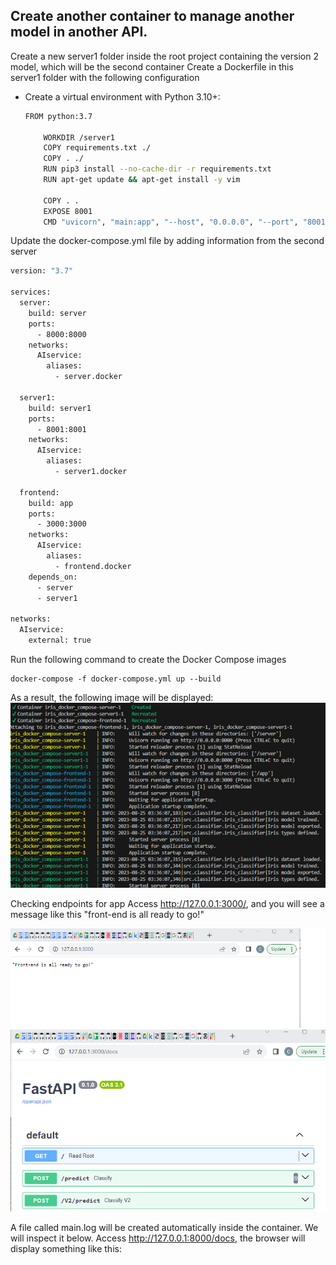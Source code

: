 
## Create another container to manage another model in another API.

Create a new server1 folder inside the root project containing the version 2 model, which will be the second container
Create a Dockerfile in this server1 folder with the following configuration

* Create a virtual environment with Python 3.10+:

    ```bash
    FROM python:3.7

        WORKDIR /server1
        COPY requirements.txt ./
        COPY . ./
        RUN pip3 install --no-cache-dir -r requirements.txt
        RUN apt-get update && apt-get install -y vim

        COPY . .
        EXPOSE 8001
        CMD "uvicorn", "main:app", "--host", "0.0.0.0", "--port", "8001" , "--reload" 
    ```
Update the docker-compose.yml file by adding information from the second server

```bash
version: "3.7"

services:
  server:
    build: server
    ports:
      - 8000:8000
    networks:
      AIservice:
        aliases:
          - server.docker

  server1:
    build: server1
    ports:
      - 8001:8001
    networks:
      AIservice:
        aliases:
          - server1.docker

  frontend:
    build: app
    ports:
      - 3000:3000
    networks:
      AIservice:
        aliases:
          - frontend.docker
    depends_on:
      - server
      - server1

networks:
  AIservice:
    external: true   
```

Run the following command to create the Docker Compose images

 
    docker-compose -f docker-compose.yml up --build


As a result, the following image will be displayed:
 ![DockerCompose](docs/imgs/dockercompose.png)

Checking endpoints for app
Access http://127.0.0.1:3000/, and you will see a message like this "front-end is all ready to go!"

  ![FastAPI](docs/imgs/front1.png)
  ![FastAPI Docs](docs/imgs/front2.png)


A file called main.log will be created automatically inside the container. We will inspect it below.
Access http://127.0.0.1:8000/docs, the browser will display something like this:
